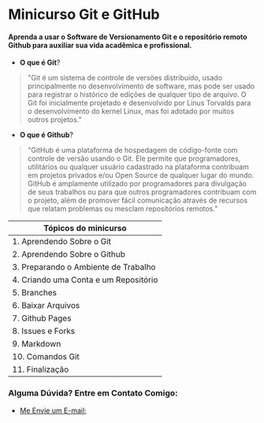 # Minicurso Git e GitHub

 #### Aprenda a usar o Software de Versionamento Git e o repositório remoto Github para auxiliar sua vida acadêmica e profissional.

- **O que é Git**?
> "Git é um sistema de controle de versões distribuído, usado principalmente no desenvolvimento de software, mas pode ser usado para registrar o histórico de edições de qualquer tipo de arquivo. O Git foi inicialmente projetado e desenvolvido por Linus Torvalds para o desenvolvimento do kernel Linux, mas foi adotado por muitos outros projetos."  

- **O que é Github**?
> "GitHub é uma plataforma de hospedagem de código-fonte com controle de versão usando o Git. Ele permite que programadores, utilitários ou qualquer usuário cadastrado na plataforma contribuam em projetos privados e/ou Open Source de qualquer lugar do mundo. GitHub é amplamente utilizado por programadores para divulgação de seus trabalhos ou para que outros programadores contribuam com o projeto, além de promover fácil comunicação através de recursos que relatam problemas ou mesclam repositórios remotos."  

|**Tópicos do minicurso**|
|------------------------|
|1. Aprendendo Sobre o Git|
|2. Aprendendo Sobre o Github|
|3. Preparando o Ambiente de Trabalho|
|4. Criando uma Conta e um Repositório|
|5. Branches|
|6. Baixar Arquivos|
|7. Github Pages|
|8. Issues e Forks|
|9. Markdown|
|10. Comandos Git|
|11. Finalização|

### Alguma Dúvida? Entre em Contato Comigo:
- [Me Envie um E-mail](mailto:alyssonmachado388@gmail.com);
